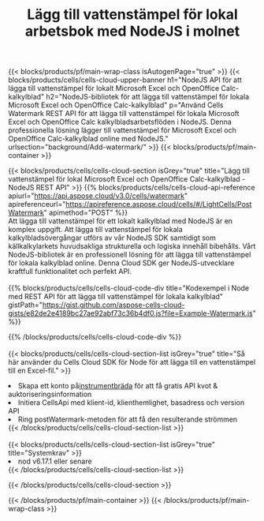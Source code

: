 ﻿---
title: Lägg till vattenstämpel för lokal arbetsbok med NodeJS i molnet
description:  Cloud API och SDK för att lägga till vattenstämpel för Microsoft Excel & OpenOffice Calc med NodeJS. Lägger till vattenstämpel för lokala kalkylblad av Cells Cloud API SDK för NodeJS.
---
{{< blocks/products/pf/main-wrap-class isAutogenPage="true" >}}
{{< blocks/products/cells/cells-cloud-upper-banner h1="NodeJS API för att lägga till vattenstämpel för lokalt Microsoft Excel och OpenOffice Calc-kalkylblad" h2="NodeJS-bibliotek för att lägga till vattenstämpel för lokala Microsoft Excel och OpenOffice Calc-kalkylblad" p="Använd Cells Watermark REST API för att lägga till vattenstämpel för lokala Microsoft Excel och OpenOffice Calc kalkylbladsarbetsflöden i NodeJS. Denna professionella lösning lägger till vattenstämpel för Microsoft Excel och OpenOffice Calc-kalkylblad online med NodeJS." urlsection="background/Add-watermark/" >}}
{{< blocks/products/pf/main-container >}}

{{< blocks/products/cells/cells-cloud-section isGrey="true" title="Lägg till vattenstämpel för lokal Microsoft Excel och OpenOffice Calc-kalkylblad - NodeJS REST API" >}}
{{% blocks/products/cells/cells-cloud-api-reference apiurl="https://api.aspose.cloud/v3.0/cells/watermark" apireferenceurl="https://apireference.aspose.cloud/cells/#/LightCells/PostWatermark" apimethod="POST" %}}
<br/>
Att lägga till vattenstämpel för ett lokalt kalkylblad med NodeJS är en komplex uppgift. Att lägga till vattenstämpel för lokala kalkylbladsövergångar utförs av vår NodeJS SDK samtidigt som källkalkylarkets huvudsakliga strukturella och logiska innehåll bibehålls. Vårt NodeJS-bibliotek är en professionell lösning för att lägga till vattenstämpel för lokala kalkylblad online. Denna Cloud SDK ger NodeJS-utvecklare kraftfull funktionalitet och perfekt API.
<br/>
<br/>
{{% blocks/products/cells/cells-cloud-code-div title="Kodexempel i Node med REST API för att lägga till vattenstämpel för lokala kalkylblad" gistPath="https://gist.github.com/aspose-cells-cloud-gists/e82de2e4189bc27ae92abf73c36b4df0.js?file=Example-Watermark.js" %}}
  
{{% /blocks/products/cells/cells-cloud-code-div %}}
<br/>
<br/>
{{< blocks/products/cells/cells-cloud-section-list isGrey="true" title="Så här använder du Cells Cloud SDK för Node för att lägga till en vattenstämpel till en Excel-fil." >}}
<li> Skapa ett konto på<a href="https://dashboard.aspose.cloud/">instrumentbräda</a> för att få gratis API kvot & auktoriseringsinformation</li>
<li>Initiera CellsApi med klient-id, klienthemlighet, basadress och version API</li>
<li>Ring postWatermark-metoden för att få den resulterande strömmen</li>
{{< /blocks/products/cells/cells-cloud-section-list >}}
<br/>
<br/>
{{< blocks/products/cells/cells-cloud-section-list isGrey="true" title="Systemkrav" >}}
<li>nod v6.17.1 eller senare</li>
{{< /blocks/products/cells/cells-cloud-section-list >}}

{{< /blocks/products/cells/cells-cloud-section >}}

{{< /blocks/products/pf/main-container >}}
{{< /blocks/products/pf/main-wrap-class >}}
